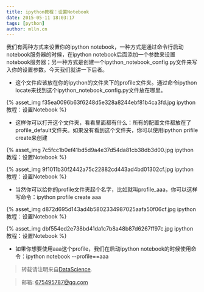 ```yaml
---
title: ipython教程：设置Notebook
date: 2015-05-11 18:03:17
tags: [python]
author: mlln.cn
---
```

我们有两种方式来设置你的ipython notebook，一种方式是通过命令行启动notebook服务器的时候，在ipython notebook后面添加一个参数来设置notebook服务器；另一种方式是创建一个ipython_notebook_config.py文件来写入你的设置参数。今天我们就讲一下后者。

- 这个文件应该放在你的ipython的文件夹下的profile文件夹。通过命令ipython locate来找到这个ipython_notebook_config.py文件放在哪里。

{% asset_img f35ea0096b63f6248d5e328a8244ebf81b4ca3fd.jpg ipython教程：设置Notebook %}

- 这样你可以打开这个文件夹，看看里面都有什么：所有的配置文件都放在了profile_default文件夹。如果没有看到这个文件夹，你可以使用ipython prifile create来创建

{% asset_img 7c5fcc1b0ef41bd5d9a4e37d54da81cb38db3d00.jpg ipython教程：设置Notebook %}

{% asset_img 9f1011b30f2442a75c22882cd443ad4bd01302cf.jpg ipython教程：设置Notebook %}

- 当然你可以给你的profile文件夹起个名字，比如就叫profile_aaa，你可以这样写命令：ipython profile create aaa

{% asset_img d872d695d143ad4b5802334987025aafa50f06cf.jpg ipython教程：设置Notebook %}

{% asset_img dbf554ed2e738bd41da1c7b8a48b87d6267ff97c.jpg ipython教程：设置Notebook %}

- 如果你想要使用aaa这个profile，我们在启动ipython notebook的时候使用命令：ipython notebook --profile==aaa

> 转载请注明来自[DataScience](http://mlln.cn).

> 邮箱: 675495787@qq.com 

